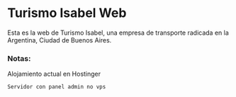 # Turismo Isabel Web

Esta es la web de Turismo Isabel, una empresa de transporte radicada en la Argentina, Ciudad de Buenos Aires.

### Notas:
Alojamiento actual en Hostinger
```
Servidor con panel admin no vps
```